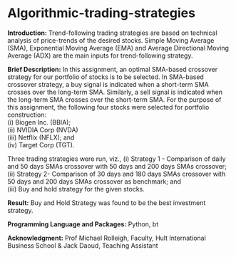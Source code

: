 # Algorithmic-trading-strategies
<b>Introduction:</b> Trend-following trading strategies are based on technical analysis of price-trends of the desired stocks. Simple Moving Average (SMA), Exponential Moving Average (EMA) and Average Directional Moving Average (ADX) are the main inputs for trend-following strategy.<br>

<b>Brief Description:</b> In this assignment, an optimal SMA-based crossover strategy for our portfolio of stocks is to be selected. In SMA-based crossover strategy, a buy signal is indicated when a short-term SMA crosses over the long-term SMA. Similarly, a sell signal is indicated when the long-term SMA crosses over the short-term SMA. For the purpose of this assignment, the following four stocks were selected for portfolio construction:<br> 
(i) Biogen Inc. (BBIA);<br>
(ii) NVIDIA Corp (NVDA)<br> 
(iii) Netflix (NFLX); and<br> 
(iv) Target Corp (TGT).<br>

Three trading strategies were run, viz., (i) Strategy 1 - Comparison of daily and 50 days SMAs crossover with 50 days and 200 days SMAs crossover;<br>
(ii) Strategy 2- Comparison of 30 days and 180 days SMAs crossover with 50 days and 200 days SMAs crossover as benchmark; and<br>
(iii) Buy and hold strategy for the given stocks.<br>

<b>Result:</b> Buy and Hold Strategy was found to be the best investment strategy.<br>

<b>Programming Language and Packages:</b> Python, bt <br>

<b>Acknowledgment:</b> Prof Michael Rolleigh, Faculty, Hult International Business School & Jack Daoud, Teaching Assistant
